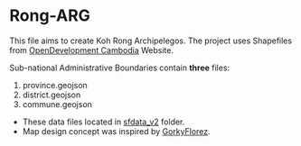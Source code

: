# Rong-ARG
This file aims to create Koh Rong Archipelegos. 
The project uses Shapefiles from [OpenDevelopment Cambodia](https://data.opendevelopmentcambodia.net/dataset/administrative-boundaries-of-cambodia-2014) Website.

Sub-national Administrative Boundaries contain __three__ files:
1. province.geojson
2. district.geojson
3. commune.geojson

- These data files located in [sfdata_v2](https://github.com/SopheaEVC/Rong-ARG/tree/main/sf_data) folder. 
- Map design concept was inspired by [GorkyFlorez](https://github.com/GorkyFlorez/Mapa_Ubicacion_Cuenca/blob/main/Mapa%20de%20clasificacion.png). 


